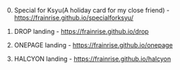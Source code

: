 0) Special for Ksyu(A holiday card for my close friend) - https://frainrise.github.io/specialforksyu/

1) DROP landing - https://frainrise.github.io/drop

2) ONEPAGE landing - https://frainrise.github.io/onepage

3) HALCYON landing - https://frainrise.github.io/halcyon
